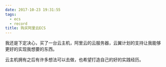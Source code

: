 ```yaml
---
date: 2017-10-23 19:31:55
tags:
  - ecs
  - record
title: 购买阿里云ECS
---
```


我还是下定决心，买了一台云主机，阿里云的云服务器，云翼计划的支持让我能够更好的实现我想要的东西。

<!--more-->

云主机拥有之后有许多想法可以去做，也希望打造自己的好的实践经历。
